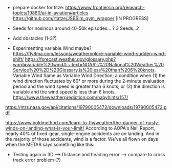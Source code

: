 - prepare docker for titze: https://www.frontiersin.org/research-topics/19880/ai-in-aviation#articles
https://github.com/rtatze/JSBSim_gym_wrapper [IN PROGRESS]


- Seeds for nosincos around 40-50k episodes... ? 3 Seeds...?

- Add obstacles (1-3?)

- Experimenting variable Wind maybe? https://fly8ma.com/lessons/weatherxplore-variable-wind-sudden-wind-shift/
https://forecast.weather.gov/glossary.php?word=variable%20wind#:~:text=NOAA's%20National%20Weather%20Service%20%2D%20Glossary,is%20less%20than%206%20knots.
Variable Wind
Same as Variable Wind Direction; a condition when
(1) the wind direction fluctuates by 60° or more during the 2-minute evaluation period and the wind speed is greater than 6 knots; or
(2) the direction is variable and the wind speed is less than 6 knots.
https://www.theweatherprediction.com/habyhints/157/

https://ntrs.nasa.gov/api/citations/19790005472/downloads/19790005472.pdf

https://www.boldmethod.com/learn-to-fly/weather/the-danger-of-gusty-winds-on-landing-what-is-your-limit/
According to AOPA's Nall Report, nearly 40% of fixed-gear, single-engine accidents are on landing. 
And in the majority of those accidents, wind is a factor. We've all flown on days when the METAR says something like this:


- Testing again in 3D --> Distance and heading error --> compare to cross track error problem (?)

